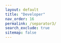 ```yaml
---
layout: default
title: "Developer"
nav_order: 16
permalink: /separator3/
search_exclude: true
sitemap: false
---
```

